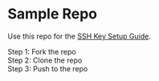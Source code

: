 # Sample Repo

Use this repo for the [SSH Key Setup Guide](https://dlepke.github.io/Deanna-Wilson-Ray/).

Step 1: Fork the repo  
Step 2: Clone the repo  
Step 3: Push to the repo